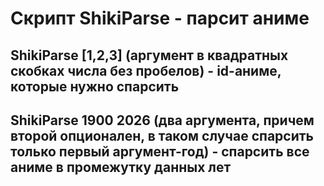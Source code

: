 # Скрипт ShikiParse - парсит аниме

## ShikiParse [1,2,3] (аргумент в квадратных скобках числа без пробелов) - id-аниме, которые нужно спарсить

## ShikiParse 1900 2026 (два аргумента, причем второй опционален, в таком случае спарсить только первый аргумент-год) - спарсить все аниме в промежутку данных лет
